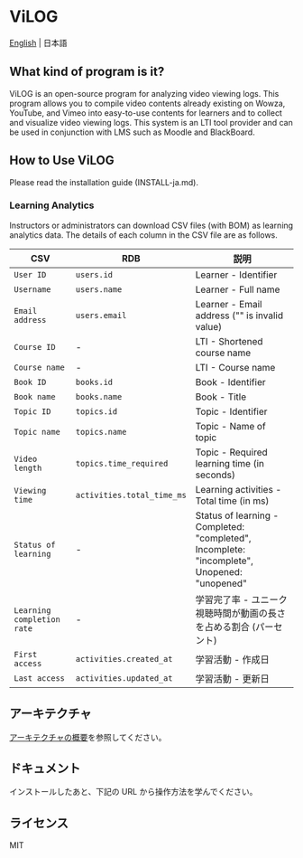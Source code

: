 # ViLOG

[English](README-en.md) | 日本語

## What kind of program is it?

ViLOG is an open-source program for analyzing video viewing logs. This program allows you to compile video contents already existing on Wowza, YouTube, and Vimeo into easy-to-use contents for learners and to collect and visualize video viewing logs. This system is an LTI tool provider and can be used in conjunction with LMS such as Moodle and BlackBoard.

<!--- わかりやすい動画例を添付する。 --- LTI リンクを起点とする操作例 Gif か mp4 へのリンク-->

## How to Use ViLOG

Please read the installation guide (INSTALL-ja.md).

### Learning Analytics

Instructors or administrators can download CSV files (with BOM) as learning analytics data.
The details of each column in the CSV file are as follows.

| CSV                | RDB                        | 説明                                                                    |
| ------------------ | -------------------------- | ----------------------------------------------------------------------- |
| `User ID`          | `users.id`                 | Learner - Identifier                                                    |
| `Username`         | `users.name`               | Learner - Full name                                                     |
| `Email address`    | `users.email`              | Learner - Email address ("" is invalid value)                           |
| `Course ID`        | -                          | LTI - Shortened course name                                              |
| `Course name`      | -                          | LTI - Course name                                                       |
| `Book ID`          | `books.id`                 | Book - Identifier                                                        |
| `Book name`        | `books.name`               | Book - Title                                                           |
| `Topic ID`         | `topics.id`                | Topic - Identifier                                                       |
| `Topic name`       | `topics.name`              | Topic - Name of topic                                                 |
| `Video length`     | `topics.time_required`     | Topic - Required learning time (in seconds)                                            |
| `Viewing time`     | `activities.total_time_ms` | Learning activities - Total time (in ms)                                                |
| `Status of learning` | -                        | Status of learning - Completed: "completed", Incomplete: "incomplete", Unopened: "unopened" |
| `Learning completion rate`       | -                          | 学習完了率 - ユニーク視聴時間が動画の長さを占める割合 (パーセント)      |
| `First access`     | `activities.created_at`    | 学習活動 - 作成日                                                       |
| `Last access`     | `activities.updated_at`    | 学習活動 - 更新日                                                       |

## アーキテクチャ

[アーキテクチャの概要](ARCHITECTURE.md)を参照してください。

## ドキュメント

インストールしたあと、下記の URL から操作方法を学んでください。

<!--## 貢献方法

contributing.md を参考にしてください。著作権が発生するほどのコードやドキュメントを貢献していただいた方々には、Authors.rst にお名前と連絡用のメールアドレスを記載します。-->

## ライセンス

MIT
